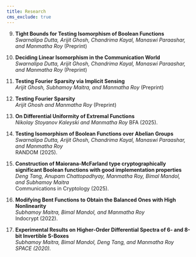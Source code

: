 ```yaml
---
title: Research
cms_exclude: true
---
```



9.  **Tight Bounds for Testing Isomorphism of Boolean Functions**  
   *Swarnalipa Dutta, Arijit Ghosh, Chandrima Kayal, Manaswi Paraashar, and Manmatha Roy* (Preprint)

8. **Deciding Linear Isomorphism in the Communication World**  
   *Swarnalipa Dutta, Arijit Ghosh, Chandrima Kayal, Manaswi Paraashar, and Manmatha Roy* (Preprint)

7. **Testing Fourier Sparsity via Implicit Sensing**  
   *Arijit Ghosh, Subhamoy Maitra, and Manmatha Roy* (Preprint)

6. **Testing Fourier Sparsity**  
   *Arijit Ghosh and Manmatha Roy* (Preprint)


5. **On Differential Uniformity of Extremal Functions**  
   *Nikolay Stoyanov Kaleyski and Manmatha Roy*
   BFA (2025).

4. **Testing Isomorphism of Boolean Functions over Abelian Groups**  
   *Swarnalipa Dutta, Arijit Ghosh, Chandrima Kayal, Manaswi Paraashar, and Manmatha Roy*  
   RANDOM (2025).

3. **Construction of Maiorana-McFarland type cryptographically significant Boolean functions with good implementation properties**  
   *Deng Tang, Anupam Chattopadhyay,  Manmatha Roy, Bimal Mandol,  and Subhamoy Maitra*  
   Communications in Cryptology (2025).

2. **Modifying Bent Functions to Obtain the Balanced Ones with High Nonlinearity**  
   *Subhamoy Maitra, Bimal Mandol, and Manmatha Roy*  
   Indocrypt (2022).

1. **Experimental Results on Higher-Order Differential Spectra of 6- and 8-bit Invertible S-Boxes**  
   *Subhamoy Maitra, Bimal Mandol, Deng Tang, and Manmatha Roy*  
   *SPACE (2020).*

